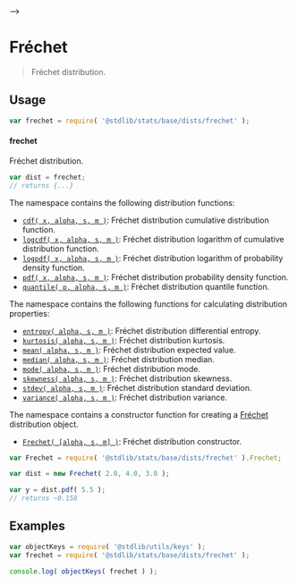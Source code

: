     

-->

# Fréchet

> Fréchet distribution.

<section class="usage">

## Usage

```javascript
var frechet = require( '@stdlib/stats/base/dists/frechet' );
```

#### frechet

Fréchet distribution.

```javascript
var dist = frechet;
// returns {...}
```

The namespace contains the following distribution functions:

<!-- <toc pattern="*+(cdf|pdf|mgf|quantile)*"> -->

<div class="namespace-toc">

-   <span class="signature">[`cdf( x, alpha, s, m )`][@stdlib/stats/base/dists/frechet/cdf]</span><span class="delimiter">: </span><span class="description">Fréchet distribution cumulative distribution function.</span>
-   <span class="signature">[`logcdf( x, alpha, s, m )`][@stdlib/stats/base/dists/frechet/logcdf]</span><span class="delimiter">: </span><span class="description">Fréchet distribution logarithm of cumulative distribution function.</span>
-   <span class="signature">[`logpdf( x, alpha, s, m )`][@stdlib/stats/base/dists/frechet/logpdf]</span><span class="delimiter">: </span><span class="description">Fréchet distribution logarithm of probability density function.</span>
-   <span class="signature">[`pdf( x, alpha, s, m )`][@stdlib/stats/base/dists/frechet/pdf]</span><span class="delimiter">: </span><span class="description">Fréchet distribution probability density function.</span>
-   <span class="signature">[`quantile( p, alpha, s, m )`][@stdlib/stats/base/dists/frechet/quantile]</span><span class="delimiter">: </span><span class="description">Fréchet distribution quantile function.</span>

</div>

<!-- </toc> -->

The namespace contains the following functions for calculating distribution properties:

<!-- <toc pattern="*+(entropy|kurtosis|mean|median|mode|skewness|stdev|variance)*"> -->

<div class="namespace-toc">

-   <span class="signature">[`entropy( alpha, s, m )`][@stdlib/stats/base/dists/frechet/entropy]</span><span class="delimiter">: </span><span class="description">Fréchet distribution differential entropy.</span>
-   <span class="signature">[`kurtosis( alpha, s, m )`][@stdlib/stats/base/dists/frechet/kurtosis]</span><span class="delimiter">: </span><span class="description">Fréchet distribution kurtosis.</span>
-   <span class="signature">[`mean( alpha, s, m )`][@stdlib/stats/base/dists/frechet/mean]</span><span class="delimiter">: </span><span class="description">Fréchet distribution expected value.</span>
-   <span class="signature">[`median( alpha, s, m )`][@stdlib/stats/base/dists/frechet/median]</span><span class="delimiter">: </span><span class="description">Fréchet distribution median.</span>
-   <span class="signature">[`mode( alpha, s, m )`][@stdlib/stats/base/dists/frechet/mode]</span><span class="delimiter">: </span><span class="description">Fréchet distribution mode.</span>
-   <span class="signature">[`skewness( alpha, s, m )`][@stdlib/stats/base/dists/frechet/skewness]</span><span class="delimiter">: </span><span class="description">Fréchet distribution skewness.</span>
-   <span class="signature">[`stdev( alpha, s, m )`][@stdlib/stats/base/dists/frechet/stdev]</span><span class="delimiter">: </span><span class="description">Fréchet distribution standard deviation.</span>
-   <span class="signature">[`variance( alpha, s, m )`][@stdlib/stats/base/dists/frechet/variance]</span><span class="delimiter">: </span><span class="description">Fréchet distribution variance.</span>

</div>

<!-- </toc> -->

The namespace contains a constructor function for creating a [Fréchet][frechet-distribution] distribution object.

<!-- <toc pattern="*ctor*"> -->

<div class="namespace-toc">

-   <span class="signature">[`Frechet( [alpha, s, m] )`][@stdlib/stats/base/dists/frechet/ctor]</span><span class="delimiter">: </span><span class="description">Fréchet distribution constructor.</span>

</div>

<!-- </toc> -->

```javascript
var Frechet = require( '@stdlib/stats/base/dists/frechet' ).Frechet;

var dist = new Frechet( 2.0, 4.0, 3.0 );

var y = dist.pdf( 5.5 );
// returns ~0.158
```

</section>

<!-- /.usage -->

<section class="examples">

## Examples

<!-- TODO: better examples -->

<!-- eslint no-undef: "error" -->

```javascript
var objectKeys = require( '@stdlib/utils/keys' );
var frechet = require( '@stdlib/stats/base/dists/frechet' );

console.log( objectKeys( frechet ) );
```

</section>

<!-- /.examples -->

<!-- Section for related `stdlib` packages. Do not manually edit this section, as it is automatically populated. -->

<section class="related">

</section>

<!-- /.related -->

<!-- Section for all links. Make sure to keep an empty line after the `section` element and another before the `/section` close. -->

<section class="links">

[frechet-distribution]: https://en.wikipedia.org/wiki/Fr%C3%A9chet_distribution

<!-- <toc-links> -->

[@stdlib/stats/base/dists/frechet/ctor]: https://github.com/Rejoan-Sardar/Big-Project-with-stdlib/tree/main/lib/node_modules/%40stdlib/stats/base/dists/frechet/ctor

[@stdlib/stats/base/dists/frechet/entropy]: https://github.com/Rejoan-Sardar/Big-Project-with-stdlib/tree/main/lib/node_modules/%40stdlib/stats/base/dists/frechet/entropy

[@stdlib/stats/base/dists/frechet/kurtosis]: https://github.com/Rejoan-Sardar/Big-Project-with-stdlib/tree/main/lib/node_modules/%40stdlib/stats/base/dists/frechet/kurtosis

[@stdlib/stats/base/dists/frechet/mean]: https://github.com/Rejoan-Sardar/Big-Project-with-stdlib/tree/main/lib/node_modules/%40stdlib/stats/base/dists/frechet/mean

[@stdlib/stats/base/dists/frechet/median]: https://github.com/Rejoan-Sardar/Big-Project-with-stdlib/tree/main/lib/node_modules/%40stdlib/stats/base/dists/frechet/median

[@stdlib/stats/base/dists/frechet/mode]: https://github.com/Rejoan-Sardar/Big-Project-with-stdlib/tree/main/lib/node_modules/%40stdlib/stats/base/dists/frechet/mode

[@stdlib/stats/base/dists/frechet/skewness]: https://github.com/Rejoan-Sardar/Big-Project-with-stdlib/tree/main/lib/node_modules/%40stdlib/stats/base/dists/frechet/skewness

[@stdlib/stats/base/dists/frechet/stdev]: https://github.com/Rejoan-Sardar/Big-Project-with-stdlib/tree/main/lib/node_modules/%40stdlib/stats/base/dists/frechet/stdev

[@stdlib/stats/base/dists/frechet/variance]: https://github.com/Rejoan-Sardar/Big-Project-with-stdlib/tree/main/lib/node_modules/%40stdlib/stats/base/dists/frechet/variance

[@stdlib/stats/base/dists/frechet/cdf]: https://github.com/Rejoan-Sardar/Big-Project-with-stdlib/tree/main/lib/node_modules/%40stdlib/stats/base/dists/frechet/cdf

[@stdlib/stats/base/dists/frechet/logcdf]: https://github.com/Rejoan-Sardar/Big-Project-with-stdlib/tree/main/lib/node_modules/%40stdlib/stats/base/dists/frechet/logcdf

[@stdlib/stats/base/dists/frechet/logpdf]: https://github.com/Rejoan-Sardar/Big-Project-with-stdlib/tree/main/lib/node_modules/%40stdlib/stats/base/dists/frechet/logpdf

[@stdlib/stats/base/dists/frechet/pdf]: https://github.com/Rejoan-Sardar/Big-Project-with-stdlib/tree/main/lib/node_modules/%40stdlib/stats/base/dists/frechet/pdf

[@stdlib/stats/base/dists/frechet/quantile]: https://github.com/Rejoan-Sardar/Big-Project-with-stdlib/tree/main/lib/node_modules/%40stdlib/stats/base/dists/frechet/quantile

<!-- </toc-links> -->

</section>

<!-- /.links -->
